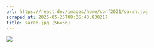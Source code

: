```yaml
---
url: https://react.dev/images/home/conf2021/sarah.jpg
scraped_at: 2025-05-25T08:36:43.830217
title: sarah.jpg (56×56)
---
```


![](https://react.dev/images/home/conf2021/sarah.jpg)

